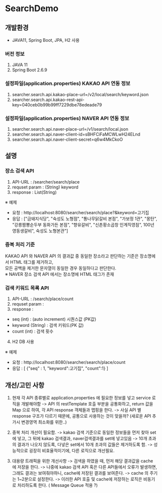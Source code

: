 # SearchDemo

## 개발환경
- JAVA11, Spring Boot, JPA, H2 사용

### 버전 정보
1. JAVA 11
2. Spring Boot 2.6.9 

### 설정파일(application.properties) KAKAO API 연동 정보 
1. searcher.search.api.kakao-place-url=/v2/local/search/keyword.json
2. searcher.search.api.kakao-rest-api-key=040ceb0b99b99ff7229dbe78edeade79

### 설정파일(application.properties) NAVER API 연동 정보
1. searcher.search.api.naver-place-url=/v1/search/local.json
2. searcher.search.api.naver-client-id=sBHFCiFaMCWLwH24ELnd
3. searcher.search.api.naver-client-secret=q6w4MkCkoO


## 설명

### 장소 검색 API
1. API-URL : /searcher/search/place 
2. requset param : (String) keyword
3. response : List(String) <br>

 ※ 예제 <br>
 - 요청 : http://localhost:8080/searcher/search/place?&keyword=고기집 <br>
 - 응답 : ["금돼지식당", "숙성도 노형점", "통나무닭갈비 본점", "가보정 1관", "몽탄", "강릉짬뽕순두부 동화가든 본점", "향유갈비", "신촌황소곱창 인계직영점", 100년영동생갈비", 숙성도 노형본관"]

### 중복 처리 기준
KAKAO API 와 NAVER API 의 결과값 중 동일한 장소라고 판단하는 기준은 장소명에서 HTML 태그를 제거하고, <br>
모든 공백을 제거한 문자열이 동일한 경우 동일하다고 판단한다. <br>
※ NAVER 장소 검색 API 에서는 장소명에 HTML 태그가 존재<br>


### 검색 키워드 목록 API
1. API-URL : /search/place/count
2. requset param : 
3. response :
- seq (int) : (auto increment) 시퀀스값 (PK값)
- keyword (String) : 검색 키워드(PK 값)
- count (int) : 검색 횟수
4. H2 DB 사용 

※ 예제
- 요청 : http://localhost:8080/searcher/search/place/count
- 응답 : [ {"seq" : 1, "keyword":고기집", "count":1} ] 

## 개선/고민 사항
1. 현재 각 API 종류별로 application.properties 에 필요한 정보를 넣고 service 로직을 개발해야함
-> API 의 restTemplate 호출 부분을 공통화하고, return 값을 Map 으로 하여, 각 API response 객체들과 맵핑을 한다.
-> 사실 API 별 response 구조가 다르기 때문에, 공통으로 사용하는 것이 맞을까? (새로운 API 추가시 변경영역 최소화를 위한..)

2. 중복 처리 개선이 필요함.
-> kakao 검색 기준으로 동일한 정보들을 먼저 찾아 set에 넣고, 그 뒤에 kakao 검색결과, naver검색결과를 set에 넣고있음
-> 10개 초과의 결과가 나오지 않도록, 다넣은 set에서 10개 초과의 값들은 제거하도록 함.
-> 성능적으로 굉장히 비효율적이기에, 다른 로직으로 개선필요.

3. 대용량 트래픽을 위한 개선사항
-> 검색을 하였을 때, 먼저 해당 결과값을 cache 에 저장을 한다.
-> 나중에 kakao 검색 API 혹은 다른 API들에서 오류가 발생하면, 그래도 결과는 보여줘야하니, cache에 저장된 결과를 보여준다.
-> cache 의 주기는 1~2분으로 설정한다.
-> 이러한 API 호출 및 cache에 저장하는 로직은 비동기로 처리하도록 한다. ( Message Queue 적용 ?)
